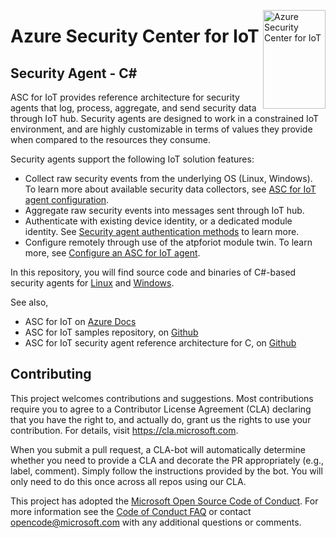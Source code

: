 <img src="https://github.com/Azure/IoT-ATP/blob/master/logo/logo.svg" align="right"
     title="Azure Security Center for IoT" width="100" height="158">
    
# Azure Security Center for IoT

## Security Agent - C#

ASC for IoT provides reference architecture for security agents that log, process, aggregate, and send security data through IoT hub.
Security agents are designed to work in a constrained IoT environment, and are highly customizable in terms of values they provide when compared to the resources they consume.

Security agents support the following IoT solution features:
- Collect raw security events from the underlying OS (Linux, Windows). To learn more about available security data collectors, see [ASC for IoT agent configuration](https://aka.ms/iot-security-docs-config).
- Aggregate raw security events into messages sent through IoT hub.
- Authenticate with existing device identity, or a dedicated module identity. See [Security agent authentication methods](https://aka.ms/iot-security-docs-auth) to learn more.
- Configure remotely through use of the atpforiot module twin. To learn more, see [Configure an ASC for IoT agent](https://aka.ms/iot-security-docs-config).

In this repository, you will find source code and binaries of C#-based security agents for [Linux](https://aka.ms/iot-security-docs-agent-cs-linux) and [Windows](https://aka.ms/iot-security-docs-agent-cs-win).

See also,

- ASC for IoT on [Azure Docs](https://docs.microsoft.com/en-us/azure/asc-for-iot/concepts-security-agent)
- ASC for IoT samples repository, on [Github](https://aka.ms/iot-security-github-samples)
- ASC for IoT security agent reference architecture for C, on [Github](https://aka.ms/iot-security-github-c)

## Contributing

This project welcomes contributions and suggestions.  Most contributions require you to agree to a
Contributor License Agreement (CLA) declaring that you have the right to, and actually do, grant us
the rights to use your contribution. For details, visit https://cla.microsoft.com.

When you submit a pull request, a CLA-bot will automatically determine whether you need to provide
a CLA and decorate the PR appropriately (e.g., label, comment). Simply follow the instructions
provided by the bot. You will only need to do this once across all repos using our CLA.

This project has adopted the [Microsoft Open Source Code of Conduct](https://opensource.microsoft.com/codeofconduct/).
For more information see the [Code of Conduct FAQ](https://opensource.microsoft.com/codeofconduct/faq/) or
contact [opencode@microsoft.com](mailto:opencode@microsoft.com) with any additional questions or comments.
